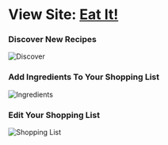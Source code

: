 # View Site: [Eat It!](https://eat--it.herokuapp.com/)

### Discover New Recipes
![Discover](http://g.recordit.co/EQPxu7VMOm.gif)

### Add Ingredients To Your Shopping List
![Ingredients](http://g.recordit.co/uZk8d2gwhz.gif)

### Edit Your Shopping List
![Shopping List](http://g.recordit.co/e08ogTIRGA.gif)

